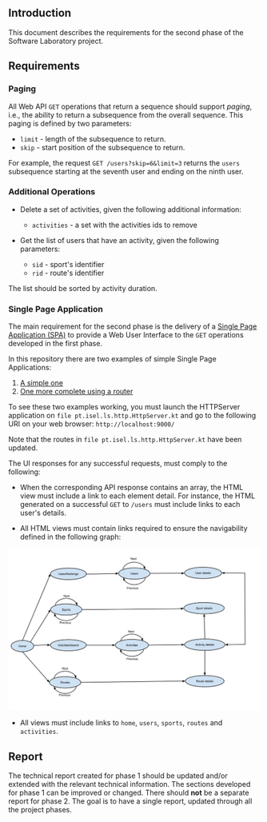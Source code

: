 ## Introduction

This document describes the requirements for the second phase of the Software Laboratory project.

## Requirements

### Paging

All Web API `GET` operations that return a sequence should support _paging_, i.e., the ability to return a subsequence from the overall sequence.
This paging is defined by two parameters:

* `limit` - length of the subsequence to return.
* `skip` - start position of the subsequence to return.

For example, the request `GET /users?skip=6&limit=3` returns the `users` subsequence starting at the seventh user and ending on the ninth user.

### Additional Operations
 
* Delete a set of activities, given the following additional information:
  * `activities` - a set with the activities ids to remove 

* Get the list of users that have an activity, given the following parameters:
  * `sid` - sport's identifier
  * `rid` - route's identifier

The list should be sorted by activity duration.
 
### Single Page Application

The main requirement for the second phase is the delivery of a [Single Page Application (SPA)](https://developer.mozilla.org/en-US/docs/Glossary/SPA) to provide a Web User Interface to the `GET` operations developed in the first phase.

In this repository there are two examples of simple Single Page Applications:
1. [A simple one](https://github.com/isel-leic-ls/2122-2-common/tree/main/static-content/spasimple)
2. [One more complete using a router](https://github.com/isel-leic-ls/2122-2-common/tree/main/static-content/sparouter)

To see these two examples working, you must launch the HTTPServer application on `file pt.isel.ls.http.HttpServer.kt` and go to the following URI on your web browser: `http://localhost:9000/`

Note that the routes in `file pt.isel.ls.http.HttpServer.kt` have been updated.

The UI responses for any successful requests, must comply to the following:

* When the corresponding API response contains an array, the HTML view must include a link to each element detail.
For instance, the HTML generated on a successful `GET` to `/users` must include links to each user's details.

* All HTML views must contain links required to ensure the navigability defined in the following graph:

![navigation graph](../Navigation.jpg)

* All views must include links to `home`, `users`, `sports`, `routes` and `activities`.

## Report

The technical report created for phase 1 should be updated and/or extended with the relevant technical information.
The sections developed for phase 1 can be improved or changed.
There should **not** be a separate report for phase 2.
The goal is to have a single report, updated through all the project phases.
